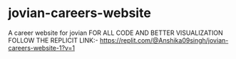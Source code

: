 # jovian-careers-website
A career website for jovian
FOR ALL CODE AND BETTER VISUALIZATION FOLLOW THE REPLICIT LINK:-
https://replit.com/@Anshika09singh/jovian-careers-website-1?v=1
